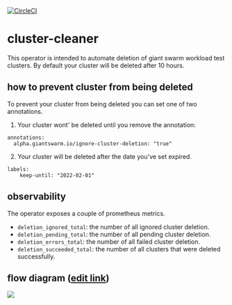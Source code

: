 [![CircleCI](https://circleci.com/gh/giantswarm/cluster-cleaner.svg?style=shield)](https://circleci.com/gh/giantswarm/cluster-cleaner)

# cluster-cleaner

This operator is intended to automate deletion of giant swarm workload test clusters. By default your cluster will be deleted after 10 hours.

## how to prevent cluster from being deleted

To prevent your cluster from being deleted you can set one of two annotations.

1. Your cluster wont' be deleted until you remove the annotation:

```
annotations:
  alpha.giantswarm.io/ignore-cluster-deletion: "true"
```

2. Your cluster will be deleted after the date you've set expired.

```
labels:
	keep-until: "2022-02-01"
```

## observability

The operator exposes a couple of prometheus metrics.

- `deletion_ignored_total`: the number of all ignored cluster deletion.
- `deletion_pending_total`: the number of all pending cluster deletion.
- `deletion_errors_total`: the number of all failed cluster deletion.
- `deletion_succeeded_total`: the number of all clusters that were deleted successfully.

## flow diagram ([edit link](https://drive.google.com/file/d/1UBiuc4DHwg5JS_K9Y0uDwL4sVX5wCcb2/view?usp=sharing))

![](https://user-images.githubusercontent.com/5674762/238959954-7e242d3c-bc20-40ec-b564-3daa27a932e2.png)

